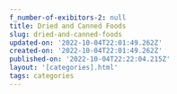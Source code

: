 ```yaml
---
f_number-of-exibitors-2: null
title: Dried and Canned Foods
slug: dried-and-canned-foods
updated-on: '2022-10-04T22:01:49.262Z'
created-on: '2022-10-04T22:01:49.262Z'
published-on: '2022-10-04T22:22:04.215Z'
layout: '[categories].html'
tags: categories
---
```




